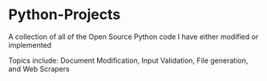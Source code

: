 # Python-Projects
A collection of all of the Open Source Python code I have either modified or implemented

Topics include: Document Modification, Input Validation, File generation, and Web Scrapers


